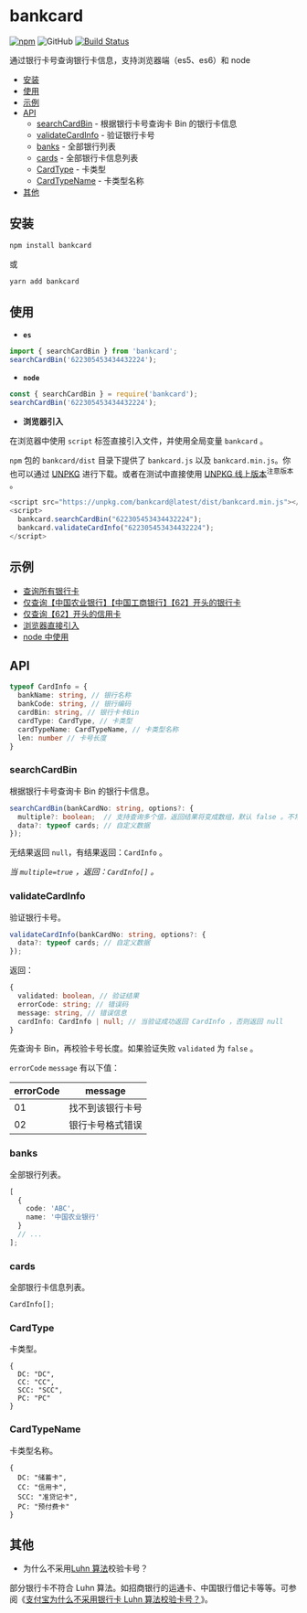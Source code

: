 # bankcard

[![npm](https://img.shields.io/npm/v/bankcard.svg)](https://npmjs.com/package/bankcard) ![GitHub](https://img.shields.io/github/license/caijf/bankcard.svg) [![Build Status](https://travis-ci.org/caijf/bankcard.svg?branch=master)](https://travis-ci.org/caijf/bankcard)

通过银行卡号查询银行卡信息，支持浏览器端（es5、es6）和 node

- [安装](#安装)
- [使用](#使用)
- [示例](#示例)
- [API](#API)
  - [searchCardBin](#searchCardBin) - 根据银行卡号查询卡 Bin 的银行卡信息
  - [validateCardInfo](#validateCardInfo) - 验证银行卡号
  - [banks](#banks) - 全部银行列表
  - [cards](#cards) - 全部银行卡信息列表
  - [CardType](#CardType) - 卡类型
  - [CardTypeName](#CardTypeName) - 卡类型名称
- [其他](#其他)

## 安装

```bash
npm install bankcard
```

或

```bash
yarn add bankcard
```

## 使用

- **`es`**

```javascript
import { searchCardBin } from 'bankcard';
searchCardBin('622305453434432224');
```

- **`node`**

```javascript
const { searchCardBin } = require('bankcard');
searchCardBin('622305453434432224');
```

- **浏览器引入**

在浏览器中使用 `script` 标签直接引入文件，并使用全局变量 `bankcard` 。

`npm` 包的 `bankcard/dist` 目录下提供了 `bankcard.js` 以及 `bankcard.min.js`。你也可以通过 [UNPKG](https://unpkg.com/bankcard@latest/dist/) 进行下载。或者在测试中直接使用 [UNPKG 线上版本](https://unpkg.com/bankcard@latest/dist/bankcard.min.js)<sup>注意版本</sup> 。

```javascript
<script src="https://unpkg.com/bankcard@latest/dist/bankcard.min.js"></script>
<script>
  bankcard.searchCardBin("622305453434432224");
  bankcard.validateCardInfo("622305453434432224");
</script>
```

## 示例

- [查询所有银行卡](https://re3d4b.csb.app/)
- [仅查询【中国农业银行】【中国工商银行】【62】开头的银行卡](https://73e493.csb.app/)
- [仅查询【62】开头的信用卡](https://qsstkd.csb.app/)
- [浏览器直接引入](https://9ez3ui.csb.app/)
- [node 中使用](https://codesandbox.io/s/node-zhong-shi-yong-ggk38e?file=/index.js)

## API

```typescript
typeof CardInfo = {
  bankName: string, // 银行名称
  bankCode: string, // 银行编码
  cardBin: string, // 银行卡卡Bin
  cardType: CardType, // 卡类型
  cardTypeName: CardTypeName, // 卡类型名称
  len: number // 卡号长度
}
```

### searchCardBin

根据银行卡号查询卡 Bin 的银行卡信息。

```typescript
searchCardBin(bankCardNo: string, options?: {
  multiple?: boolean;  // 支持查询多个值，返回结果将变成数组，默认 false 。不常用，仅少数不同银行的卡 bin 存在重复。
  data?: typeof cards; // 自定义数据
});
```

无结果返回 `null`，有结果返回：`CardInfo` 。

_当 `multiple=true` ，返回：`CardInfo[]` 。_

### validateCardInfo

验证银行卡号。

```typescript
validateCardInfo(bankCardNo: string, options?: {
  data?: typeof cards; // 自定义数据
});
```

返回：

```typescript
{
  validated: boolean, // 验证结果
  errorCode: string; // 错误码
  message: string, // 错误信息
  cardInfo: CardInfo | null; // 当验证成功返回 CardInfo ，否则返回 null
}
```

先查询卡 Bin，再校验卡号长度。如果验证失败 `validated` 为 `false` 。

`errorCode` `message` 有以下值：

| errorCode | message          |
| --------- | ---------------- |
| 01        | 找不到该银行卡号 |
| 02        | 银行卡号格式错误 |

### banks

全部银行列表。

```typescript
[
  {
    code: 'ABC',
    name: '中国农业银行'
  }
  // ...
];
```

### cards

全部银行卡信息列表。

```typescript
CardInfo[];
```

### CardType

卡类型。

```
{
  DC: "DC",
  CC: "CC",
  SCC: "SCC",
  PC: "PC"
}
```

### CardTypeName

卡类型名称。

```
{
  DC: "储蓄卡",
  CC: "信用卡",
  SCC: "准贷记卡",
  PC: "预付费卡"
}
```

## 其他

- 为什么不采用[Luhn 算法](https://baike.baidu.com/item/Luhn算法/22799984)校验卡号？

部分银行卡不符合 Luhn 算法。如招商银行的运通卡、中国银行借记卡等等。可参阅《[支付宝为什么不采用银行卡 Luhn 算法校验卡号？](https://www.zhihu.com/question/21729157)》。
